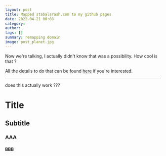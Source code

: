 ```yaml
---
layout: post
title: Mapped stabalarash.com to my github pages
date: 2022-04-21 00:08
category: 
author: 
tags: []
summary: remapping domain
image: post_planet.jpg
---
```

Now we're talking, I actually didn't know that was a possibility. How cool is that ?

All the details to do that can be found [here](https://docs.github.com/en/pages/configuring-a-custom-domain-for-your-github-pages-site/managing-a-custom-domain-for-your-github-pages-site) if you're interested.

---
does this actually work ???

# Title

## Subtitle

### AAA

#### BBB